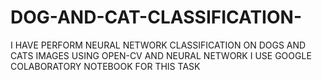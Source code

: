 # DOG-AND-CAT-CLASSIFICATION-
I HAVE PERFORM NEURAL NETWORK CLASSIFICATION ON DOGS AND CATS IMAGES 
USING OPEN-CV AND NEURAL NETWORK 
I USE GOOGLE COLABORATORY NOTEBOOK FOR THIS TASK

